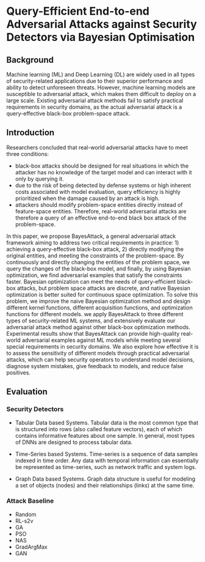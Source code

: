 <!-- # Practical End-to-end Adversarial Attacks on Security Detectors using efficient query mechanisms -->
# Query-Efficient End-to-end Adversarial Attacks against Security Detectors via Bayesian Optimisation

## Background
Machine learning (ML) and Deep Learning (DL) are widely used in all types of security-related applications due to their superior performance and ability to detect unforeseen threats. 
However, machine learning models are susceptible to adversarial attack, which makes them difficult to deploy on a large scale.
Existing adversarial attack methods fail to satisfy practical requirements in security domains, as the actual adversarial attack is a query-effective black-box problem-space attack.

## Introduction

Researchers concluded that real-world adversarial attacks have to meet three conditions: 
- black-box attacks should be designed for real situations in which the attacker has no knowledge of the target model and can interact with it only by querying it. 
- due to the risk of being detected by defense systems or high inherent costs associated with model evaluation, query efficiency is highly prioritized when the damage caused by an attack is high.
- attackers should modify problem-space entities directly instead of feature-space entities.
Therefore, real-world adversarial attacks are therefore a query of an effective end-to-end black box attack of the problem-space.

In this paper, we propose BayesAttack, a general adversarial attack framework aiming to address two critical requirements in practice: 1) achieving a query-effective black-box attack, 2) directly modifying the original entities, and meeting the constraints of the problem-space.
By continuously and directly changing the entities of the problem space, we query the changes of the black-box model, and finally, by using Bayesian optimization, we find adversarial examples that satisfy the constraints faster.
Bayesian optimization can meet the needs of query-efficient black-box attacks, but problem space attacks are discrete, and native Bayesian optimization is better suited for continuous space optimization.
To solve this problem, we improve the naive Bayesian optimization method and design different kernel functions,  different acquisition functions, and optimization functions for different models.
we apply BayesAttack to three different types of security-related ML systems, and extensively evaluate our adversarial attack method against other black-box optimization methods.
Experimental results show that BayesAttack can provide high-quality real-world adversarial examples against ML models while meeting several special requirements in security domains.
We also explore how effective it is to assess the sensitivity of different models through practical adversarial attacks, which can help security operators to understand model decisions, diagnose system mistakes, give feedback to models, and reduce false positives.


## Evaluation

### Security Detectors

- Tabular Data based Systems.
Tabular data is the most common type that is structured into rows (also called feature vectors), each of which contains informative features about one sample. In general, most types of DNNs are designed to process tabular data. 

- Time-Series based Systems.
Time-series is a sequence of data samples indexed in time order. Any data with temporal information can essentially be represented as time-series, such as network traffic and system logs.

- Graph Data based Systems.
Graph data structure is useful for modeling a set of objects (nodes) and their relationships (links) at the same time. 


### Attack Baseline
- Random
- RL-s2v
- GA
- PSO
- NAS
- GradArgMax
- GAN




